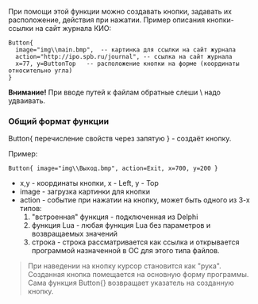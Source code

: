 При помощи этой функции можно создавать кнопки,
задавать их расположение, действия при нажатии.
Пример описания кнопки-ссылки на сайт журнала КИО:

```
Button{ 
  image="img\\main.bmp",  -- картинка для ссылки на сайт журнала 
  action="http://ipo.spb.ru/journal", -- ссылка на сайт журнала
  x=77, y=ButtonTop   -- расположение кнопки на форме (координаты относительно угла)
}
```

**Внимание!** При вводе путей к файлам обратные слеши \\ надо удваивать.

### Общий формат функции ###

Button{ перечисление свойств через запятую } - создаёт кнопку.

Пример:
```
Button{ image="img\\Выход.bmp", action=Exit, x=700, y=200 } 
```
  * x,y - координаты кнопки, x - Left, y - Top
  * image - загрузка картинки для кнопки
  * action - событие при нажатии на кнопку, может быть одного из 3-х типов:
    1. "встроенная" функция - подключенная из Delphi
    1. функция Lua - любая функция Lua без параметров и возвращаемых значений
    1. строка - строка рассматривается как ссылка и открывается программой назначенной в ОС для этого типа файлов.

> При наведении на кнопку курсор становится как "рука".
> Созданная кнопка помещается на основную форму программы.
> Сама функция Button{} возвращает указатель на созданную кнопку.